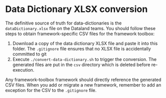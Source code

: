 # Data Dictionary XLSX conversion
The definitive source of truth for data-dictionaries is the `dataDictionary.xlsx` file on the Dataland teams.
You should follow these steps to obtain framework-specific CSV files for the framework toolbox:

1. Download a copy of the data dictionary XLSX file and paste it into this folder.
The `.gitignore` file ensures that no XLSX file is accidentally committed to git
2. Execute `./convert-data-dictionary.sh` to trigger the conversion. The generated files are put in the
`csv` directory which is deleted before re-execution.

Any framework-toolbox framework should directly reference the generated CSV files.
When you add or migrate a new framework, remember to add an exception for the CSV to the `.gitignore` file.
